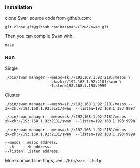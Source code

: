 ### Installation

clone Swan source code from github.com:
```
git clone git@github.com:Dataman-Cloud/swan.git
```
Then you can compile Swan with:
```
make
```

### Run

Single
```
./bin/swan manager --mesos=zk://192.168.1.92:2181/mesos \
                   --zk=zk://192.168.1.92:2181/swan \
                   --listen=192.168.1.193:9999
```

Cluster
```
./bin/swan manager --mesos=zk://192.168.1.92:2181/mesos --zk=zk://192.168.1.92:2181/swan  --listen=192.168.1.193:9997
```
```
./bin/swan manager --mesos=zk://192.168.1.92:2181/mesos --zk=zk://192.168.1.92:2181/swan  --listen=192.168.1.193:9998
```
```
./bin/swan manager --mesos=zk://192.168.1.92:2181/mesos --zk=zk://192.168.1.92:2181/swan  --listen=192.168.1.193:9999
```

```
--mesos : mesos address.
--zk    : zk address.
--listen: listen address.
```

More comand line flags, see `./bin/swan --help`.

